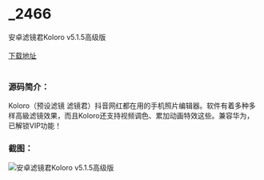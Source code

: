# _2466
安卓滤镜君Koloro v5.1.5高级版
<br/></br>
[下载地址](https://www.uuid2.com/2466.html "下载地址")
<br/></br>
<h3>源码简介：</h3>
<p>Koloro（预设滤镜 滤镜君）抖音网红都在用的手机照片编辑器。软件有着多种多样高級滤镜效果，而且Koloro还支持视频调色、累加动画特效这些。兼容华为，已解锁VIP功能！<p>
<h3>截图：</h3>
<img src="https://www.uuid2.com/wp-content/uploads/img/202109/f3aa51b252.jpg" alt="安卓滤镜君Koloro v5.1.5高级版">
